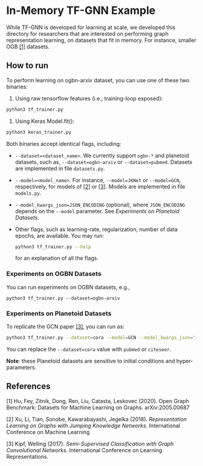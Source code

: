 # In-Memory TF-GNN Example
While TF-GNN is developed for learning at scale, we developed this directory for
researchers that are interested on performing graph representation learning, on
datasets that fit in memory. For instance, smaller OGB [[1]](#1) datasets.

## How to run
To perform learning on ogbn-arxiv dataset, you can use one of these two
binaries:

1. Using raw tensorflow features (i.e., training-loop exposed):
  
  ```sh
  python3 tf_trainer.py
  ```

1. Using Keras Model.fit():
  
  ```sh
  python3 keras_trainer.py
  ```

Both binaries accept identical flags, including:

* `--dataset=<dataset_name>`. We currently support `ogbn-*` and planetoid
  datasets, such as, `--dataset=ogbn-arxiv` or `--dataset=pubmed`. Datasets are
  implemented in file `datasets.py`.
* `--model=<model_name>`. For instance, `--model=JKNet` or `--model=GCN`,
  respectively, for models of [[2]](#2) or [[3]](#3). Models are implemented in
  file `models.py`.
* `--model_kwargs_json=JSON_ENCODING` (optional), where `JSON_ENCODING` depends
  on the `--model` parameter. See *Experiments on Planetoid Datasets*.
* Other flags, such as learning-rate, regularization, number of data epochs, are
  available. You may run:
  
  ```sh
  python3 tf_trainer.py --help
  ```

  for an explanation of all the flags.

### Experiments on OGBN Datasets

You can run experiments on OGBN datasets, e.g.,

```
python3 tf_trainer.py --dataset=ogbn-arxiv
```


### Experiments on Planetoid Datasets

To replicate the GCN paper [[3]](#3), you can run as:

```sh
python3 tf_trainer.py --dataset=cora --model=GCN --model_kwargs_json='{"batchnorm":true, "dropout": 0.8, "hidden_units": 32, "depth": 2}' --l2_regularization=1e-3 --steps=500
```

You can replace the `--dataset=cora` value with `pubmed` or `citeseer`.

**Note**: these Planetoid datasets are sensitive to initial conditions and
hyper-parameters.


## References
<a id="1">[1]</a>
Hu, Fey, Zitnik, Dong,  Ren, Liu, Catasta, Leskovec (2020).
Open Graph Benchmark: Datasets for Machine Learning on Graphs.
arXiv:2005.00687

<a id="2">[2]</a>
Xu, Li, Tian, Sonobe, Kawarabayashi, Jegelka (2018).
*Representation Learning on Graphs with Jumping Knowledge Networks*.
International Conference on Machine Learning

<a id="3">[3]</a>
Kipf, Welling (2017).
*Semi-Supervised Classification with Graph Convolutional Networks*.
International Conference on Learning Representations.
